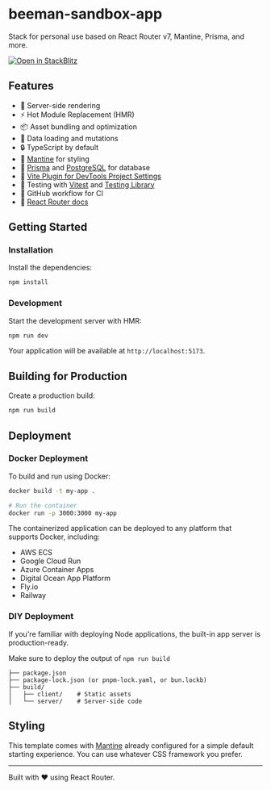# beeman-sandbox-app

Stack for personal use based on React Router v7, Mantine, Prisma, and more.

[![Open in StackBlitz](https://developer.stackblitz.com/img/open_in_stackblitz.svg)](https://stackblitz.com/github/samui-build/react-router-mantine)

## Features

- 🚀 Server-side rendering
- ⚡️ Hot Module Replacement (HMR)
- 📦 Asset bundling and optimization
- 🔄 Data loading and mutations
- 🔒 TypeScript by default
- 🎉 [Mantine](https://mantine.dev) for styling
- 💾 [Prisma](https://prisma.io/) and [PostgreSQL](https://www.postgresql.org/) for database
- 🧰 [Vite Plugin for DevTools Project Settings](https://github.com/ChromeDevTools/vite-plugin-devtools-json)
- 🧪 Testing with [Vitest](https://vitest.dev/) and [Testing Library](https://testing-library.com/)
- 👷 GitHub workflow for CI
- 📖 [React Router docs](https://reactrouter.com/)

## Getting Started

### Installation

Install the dependencies:

```bash
npm install
```

### Development

Start the development server with HMR:

```bash
npm run dev
```

Your application will be available at `http://localhost:5173`.

## Building for Production

Create a production build:

```bash
npm run build
```

## Deployment

### Docker Deployment

To build and run using Docker:

```bash
docker build -t my-app .

# Run the container
docker run -p 3000:3000 my-app
```

The containerized application can be deployed to any platform that supports Docker, including:

- AWS ECS
- Google Cloud Run
- Azure Container Apps
- Digital Ocean App Platform
- Fly.io
- Railway

### DIY Deployment

If you're familiar with deploying Node applications, the built-in app server is production-ready.

Make sure to deploy the output of `npm run build`

```
├── package.json
├── package-lock.json (or pnpm-lock.yaml, or bun.lockb)
├── build/
│   ├── client/    # Static assets
│   └── server/    # Server-side code
```

## Styling

This template comes with [Mantine](https://mantine.dev/) already configured for a simple default starting
experience. You can use whatever CSS framework you prefer.

---

Built with ❤️ using React Router.
